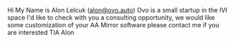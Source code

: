 Hi
My Name is Alon Lelcuk (alon@ovo.auto) 
Ovo is a small startup in the IVI space
I'd like to check with you a consulting opportunity, we would like some customization of your AA Mirror software
please contact me if you are interested
TIA
Alon
